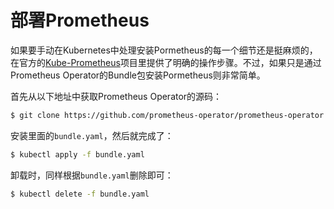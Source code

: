 # 部署Prometheus

如果要手动在Kubernetes中处理安装Pormetheus的每一个细节还是挺麻烦的，在官方的[Kube-Prometheus](https://github.com/prometheus-operator/kube-prometheus)项目里提供了明确的操作步骤。不过，如果只是通过Prometheus Operator的Bundle包安装Pormetheus则非常简单。

首先从以下地址中获取Prometheus Operator的源码：

```bash
$ git clone https://github.com/prometheus-operator/prometheus-operator.git
```

安装里面的`bundle.yaml`，然后就完成了：

```bash
$ kubectl apply -f bundle.yaml
```

卸载时，同样根据`bundle.yaml`删除即可：

```bash
$ kubectl delete -f bundle.yaml
```